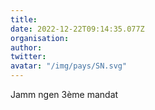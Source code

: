 ```yaml
---
title: 
date: 2022-12-22T09:14:35.077Z
organisation: 
author: 
twitter: 
avatar: "/img/pays/SN.svg"
---
```


Jamm ngen 3ème mandat